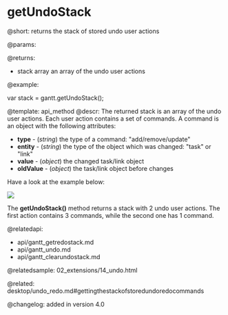 getUndoStack
=============

@short:
	 returns the stack of stored undo user actions

@params:


@returns:

- stack			array		an array of the undo user actions

@example:

var stack = gantt.getUndoStack();

@template:	api_method
@descr:
The returned stack is an array of the undo user actions. Each user action contains a set of commands. A command is an object with the following attributes:
 
- **type** - (*string*) the type of a command: "add/remove/update"
- **entity** - (*string*) the type of the object which was changed: "task" or "link"
- **value** - (*object*) the changed task/link object 
- **oldValue** - (*object*) the task/link object before changes

Have a look at the example below:

<img src="api/get_undo_stack.png">

The **getUndoStack()** method returns a stack with 2 undo user actions. The first action contains 3 commands, while the second one has 1 command.

@relatedapi:
- api/gantt_getredostack.md
- api/gantt_undo.md
- api/gantt_clearundostack.md

@relatedsample:
02_extensions/14_undo.html

@related:
desktop/undo_redo.md#gettingthestackofstoredundoredocommands

@changelog:
added in version 4.0